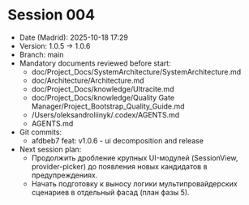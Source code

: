 # Session 004

- Date (Madrid): 2025-10-18 17:29
- Version: 1.0.5 → 1.0.6
- Branch: main
- Mandatory documents reviewed before start:
  - doc/Project_Docs/SystemArchitecture/SystemArchitecture.md
  - doc/Architecture/Architecture.md
  - doc/Project_Docs/knowledge/Ultracite.md
  - doc/Project_Docs/knowledge/Quality Gate Manager/Project_Bootstrap_Quality_Guide.md
  - /Users/oleksandroliinyk/.codex/AGENTS.md
  - AGENTS.md
- Git commits:
  - afdbeb7 feat: v1.0.6 - ui decomposition and release
- Next session plan:
  - Продолжить дробление крупных UI-модулей (SessionView, provider-picker) до появления новых кандидатов в предупреждениях.
  - Начать подготовку к выносу логики мультипровайдерских сценариев в отдельный фасад (план фазы 5).
